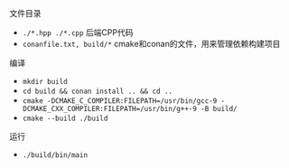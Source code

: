 
文件目录
- `./*.hpp ./*.cpp` 后端CPP代码
- `conanfile.txt, build/*` cmake和conan的文件，用来管理依赖构建项目

编译

- `mkdir build`
- `cd build && conan install .. && cd ..`
- `cmake -DCMAKE_C_COMPILER:FILEPATH=/usr/bin/gcc-9 -DCMAKE_CXX_COMPILER:FILEPATH=/usr/bin/g++-9 -B build/`
- `cmake --build ./build`

运行

- `./build/bin/main`

